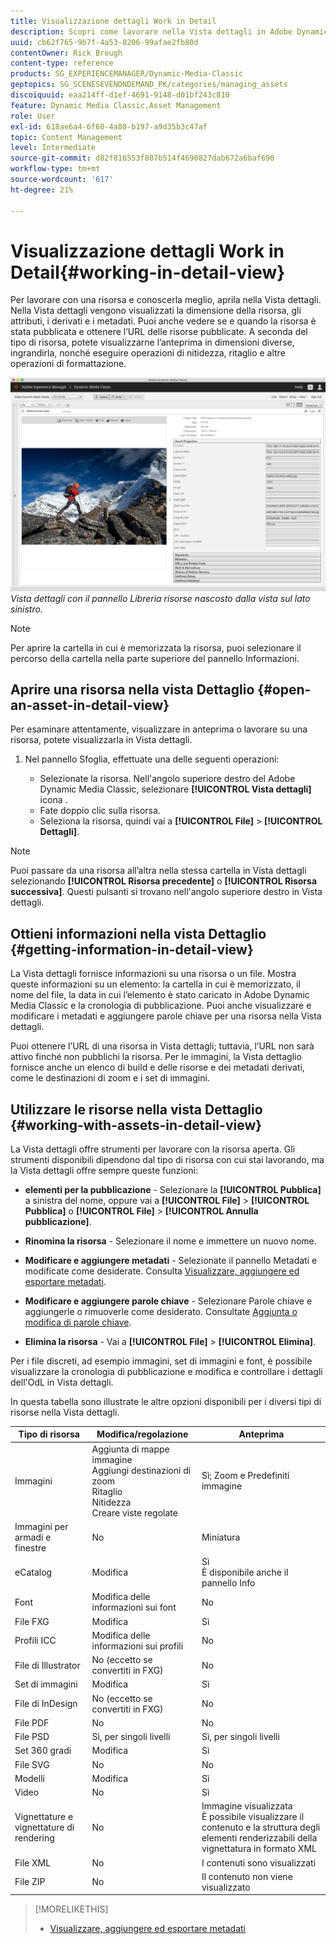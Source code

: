 ```yaml
---
title: Visualizzazione dettagli Work in Detail
description: Scopri come lavorare nella Vista dettagli in Adobe Dynamic Media Classic.
uuid: cb62f765-9b7f-4a53-8206-99afae2fb80d
contentOwner: Rick Brough
content-type: reference
products: SG_EXPERIENCEMANAGER/Dynamic-Media-Classic
geptopics: SG_SCENESEVENONDEMAND_PK/categories/managing_assets
discoiquuid: eaa214ff-d1ef-4691-9148-d01bf243c810
feature: Dynamic Media Classic,Asset Management
role: User
exl-id: 618ae6a4-6f60-4a80-b197-a9d35b3c47af
topic: Content Management
level: Intermediate
source-git-commit: d82f816553f807b514f4690827dab672a6baf690
workflow-type: tm+mt
source-wordcount: '617'
ht-degree: 21%

---
```


# Visualizzazione dettagli Work in Detail{#working-in-detail-view}

Per lavorare con una risorsa e conoscerla meglio, aprila nella Vista dettagli. Nella Vista dettagli vengono visualizzati la dimensione della risorsa, gli attributi, i derivati e i metadati. Puoi anche vedere se e quando la risorsa è stata pubblicata e ottenere l’URL delle risorse pubblicate. A seconda del tipo di risorsa, potete visualizzarne l’anteprima in dimensioni diverse, ingrandirla, nonché eseguire operazioni di nitidezza, ritaglio e altre operazioni di formattazione.

<!-- 

Comment Type: remark
Last Modified By: Rick Brough (rbrough@adobe.com)
Last Modified Date: 2018-06-14T13:52:46.623-0400

<p>as_detail_view_popup.png found in Downloads on local in folder "scene7-images"</p>

 -->

![Vista dettagli](/help/using/assets/image_0.img.png)
*Vista dettagli con il pannello Libreria risorse nascosto dalla vista sul lato sinistro.*

>[!NOTE]
>
>Per aprire la cartella in cui è memorizzata la risorsa, puoi selezionare il percorso della cartella nella parte superiore del pannello Informazioni.

## Aprire una risorsa nella vista Dettaglio {#open-an-asset-in-detail-view}

Per esaminare attentamente, visualizzare in anteprima o lavorare su una risorsa, potete visualizzarla in Vista dettagli.

1. Nel pannello Sfoglia, effettuate una delle seguenti operazioni:

   * Selezionate la risorsa. Nell&#39;angolo superiore destro del Adobe Dynamic Media Classic, selezionare **[!UICONTROL Vista dettagli]** icona .
   * Fate doppio clic sulla risorsa.
   * Seleziona la risorsa, quindi vai a **[!UICONTROL File]** > **[!UICONTROL Dettagli]**.

>[!NOTE]
>
>Puoi passare da una risorsa all’altra nella stessa cartella in Vista dettagli selezionando **[!UICONTROL Risorsa precedente]** o **[!UICONTROL Risorsa successiva]**. Questi pulsanti si trovano nell&#39;angolo superiore destro in Vista dettagli.

## Ottieni informazioni nella vista Dettaglio {#getting-information-in-detail-view}

La Vista dettagli fornisce informazioni su una risorsa o un file. Mostra queste informazioni su un elemento: la cartella in cui è memorizzato, il nome del file, la data in cui l’elemento è stato caricato in Adobe Dynamic Media Classic e la cronologia di pubblicazione. Puoi anche visualizzare e modificare i metadati e aggiungere parole chiave per una risorsa nella Vista dettagli.

Puoi ottenere l’URL di una risorsa in Vista dettagli; tuttavia, l’URL non sarà attivo finché non pubblichi la risorsa. Per le immagini, la Vista dettaglio fornisce anche un elenco di build e delle risorse e dei metadati derivati, come le destinazioni di zoom e i set di immagini.

## Utilizzare le risorse nella vista Dettaglio {#working-with-assets-in-detail-view}

La Vista dettagli offre strumenti per lavorare con la risorsa aperta. Gli strumenti disponibili dipendono dal tipo di risorsa con cui stai lavorando, ma la Vista dettagli offre sempre queste funzioni:

* **elementi per la pubblicazione** - Selezionare la **[!UICONTROL Pubblica]** a sinistra del nome, oppure vai a **[!UICONTROL File]** > **[!UICONTROL Pubblica]** o **[!UICONTROL File]** > **[!UICONTROL Annulla pubblicazione]**.

* **Rinomina la risorsa** - Selezionare il nome e immettere un nuovo nome.

* **Modificare e aggiungere metadati** - Selezionate il pannello Metadati e modificate come desiderate. Consulta [Visualizzare, aggiungere ed esportare metadati](/help/using/viewing-adding-exporting-metadata.md).

* **Modificare e aggiungere parole chiave** - Selezionare Parole chiave e aggiungerle o rimuoverle come desiderato. Consultate [Aggiunta o modifica di parole chiave](/help/using/viewing-adding-exporting-metadata.md).

* **Elimina la risorsa** - Vai a **[!UICONTROL File]** > **[!UICONTROL Elimina]**.

Per i file discreti, ad esempio immagini, set di immagini e font, è possibile visualizzare la cronologia di pubblicazione e modifica e controllare i dettagli dell&#39;OdL in Vista dettagli.

In questa tabella sono illustrate le altre opzioni disponibili per i diversi tipi di risorse nella Vista dettagli.

| Tipo di risorsa | Modifica/regolazione | Anteprima |
| --- | --- | --- |
| Immagini | Aggiunta di mappe immagine<br>Aggiungi destinazioni di zoom<br>Ritaglio<br>Nitidezza<br>Creare viste regolate | Sì; Zoom e Predefiniti immagine |
| Immagini per armadi e finestre | No | Miniatura |
| eCatalog | Modifica | Sì<br>È disponibile anche il pannello Info |
| Font | Modifica delle informazioni sui font | No |
| File FXG | Modifica | Sì |
| Profili ICC | Modifica delle informazioni sui profili | No |
| File di Illustrator | No (eccetto se convertiti in FXG) | No |
| Set di immagini | Modifica | Sì |
| File di InDesign | No (eccetto se convertiti in FXG) | No |
| File PDF | No | No |
| File PSD | Sì, per singoli livelli | Sì, per singoli livelli |
| Set 360 gradi | Modifica | Sì |
| File SVG | No | No |
| Modelli | Modifica | Sì |
| Video | No | Sì |
| Vignettature e vignettature di rendering | No | Immagine visualizzata<br>È possibile visualizzare il contenuto e la struttura degli elementi renderizzabili della vignettatura in formato XML |
| File XML | No | I contenuti sono visualizzati |
| File ZIP | No | Il contenuto non viene visualizzato |

>[!MORELIKETHIS]
>
>* [Visualizzare, aggiungere ed esportare metadati](viewing-adding-exporting-metadata.md#viewing_adding_and_exporting_metadata)
